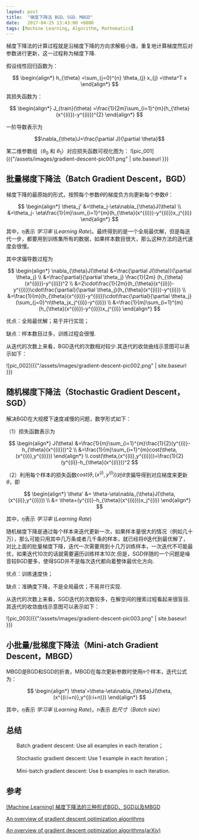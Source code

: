 ```yaml
---
layout: post
title:  "梯度下降法 BGD、SGD、MBGD"
date:   2017-04-25 13:43:00 +0800
tags: [Machine Learning, Algorithm, Mathematics]
---
```

梯度下降法的计算过程就是沿梯度下降的方向求解极小值，重复地计算梯度然后对参数进行更新，这一过程称为梯度下降.


假设线性回归函数为：

$$
\begin{align*}
h_{\theta}
=\sum_{j=0}^{n} \theta_{j} x_{j}
=\theta^T x
\end{align*}
$$

其损失函数为：

$$
\begin{align*}
J_{train}(\theta)
=\frac{1}{2m}\sum_{i=1}^{m}(h_{\theta}(x^{(i)})-y^{(i)})^{2}
\end{align*}
$$

一阶导数表示为

$$\nabla_{\theta}J=\frac{\partial J}{\partial \theta}$$

某二维参数组（$\theta_{0}$ 和 $\theta_{1}$）对应损失函数可视化图为：
![pic_001]({{"/assets/images/gradient-descent-pic001.png" | site.baseurl }})

## 批量梯度下降法（Batch Gradient Descent，BGD）
梯度下降的最原始的形式，按照每个参数$\theta$的梯度负方向更新每个参数$\theta$：

$$
\begin{align*}
\theta_j'
&=\theta_j-\eta\nabla_{\theta}J(\theta) \\
&=\theta_j- \eta\frac{1}{m}\sum_{i=1}^{m}(h_{\theta}(x^{(i)})-y^{(i)})x_j^{(i)}
\end{align*}
$$

其中，$\eta$表示 _学习率_ (_Learning Rate_)。最终得到的是一个全局最优解，但是每迭代一步，都要用到训练集所有的数据，如果样本数目很大，那么这种方法的迭代速度会很慢。

其中求偏导数过程为

$$ \begin{align*}
\nabla_{\theta}J(\theta)
&=\frac{\partial J(\theta)}{\partial \theta_j} \\
&=\frac{\partial}{\partial \theta_j} \frac{1}{2m} (h_{\theta}(x^{(i)})-y^{(i)})^2 \\
&=2\cdot\frac{1}{2m}(h_{\theta}(x^{(i)})-y^{(i)})\cdot\frac{\partial}{\partial \theta_j}(h_{\theta}(x^{(i)})-y^{(i)}) \\
&=\frac{1}{m}(h_{\theta}(x^{(i)})-y^{(i)})\cdot\frac{\partial}{\partial \theta_j}(\sum_{j=0}^n\theta_jx_j^{(i)}-y^{(i)}) \\
&=\frac{1}{m}\sum_{i=1}^{m}(h_{\theta}(x^{(i)})-y^{(i)})x_j^{(i)}
\end{align*}
$$

优点：全局最优解；易于并行实现；

缺点：样本数目过多，训练过程会很慢.

从迭代的次数上来看，BGD迭代的次数相对较少.其迭代的收敛曲线示意图可以表示如下：

![pic_002]({{"/assets/images/gradient-descent-pic002.png" | site.baseurl }})


## 随机梯度下降法（Stochastic Gradient Descent，SGD）
解决BGD在大规模下速度减慢的问题，数学形式如下：

（1）损失函数表示为

$$
\begin{align*}
J(\theta)
&=\frac{1}{m}\sum_{i=1}^{m}\frac{1}{2}(y^{(i)}-h_{\theta}(x^{(i)}))^2 \\
&=\frac{1}{m}\sum_{i=1}^{m}cost(\theta,(x^{(i)},y^{(i)}))
\end{align*} \\
cost(\theta,(x^{(i)},y^{(i)}))=\frac{1}{2}(y^{(i)}-h_{\theta}(x^{(i)}))^2
$$

（2）利用每个样本的损失函数$cost(\theta,(x^{(i)},y^{(i)}))$对$\theta$求偏导得到对应梯度来更新$\theta$，即

$$
\begin{align*}
\theta'
&= \theta-\eta\nabla_{\theta}J(\theta,(x^{(i)},y^{(i)})) \\
&= \theta+(y^{(i)}-h_{\theta}(x^{(i)}))x_j^{(i)}
\end{align*}
$$

其中，$\eta$表示 _学习率_ (_Learning Rate_)

随机梯度下降是通过每个样本来迭代更新一次，如果样本量很大的情况（例如几十万），那么可能只用其中几万条或者几千条的样本，就已经将$\theta$迭代到最优解了，对比上面的批量梯度下降，迭代一次需要用到十几万训练样本，一次迭代不可能最优，如果迭代10次的话就需要遍历训练样本10次.但是，SGD伴随的一个问题是噪音较BGD要多，使得SGD并不是每次迭代都向着整体最优化方向.

优点：训练速度快；

缺点：准确度下降，不是全局最优；不易并行实现.

从迭代的次数上来看，SGD迭代的次数较多，在解空间的搜索过程看起来很盲目.其迭代的收敛曲线示意图可以表示如下：

![pic_003]({{"/assets/images/gradient-descent-pic003.png" | site.baseurl }})

## 小批量/批梯度下降法（Mini-atch Gradient Descent，MBGD）
MBGD是BGD和SGD的折衷，MBGD在每次更新参数时使用$n$个样本，迭代公式为：

$$
\begin{align*}
\theta'=\theta-\eta\nabla_{\theta}J(\theta,(x^{(i:i+n)},y^{(i:i+n)})
\end{align*}
$$

其中，$\eta$表示 _学习率_ (_Learning Rate_)，$n$表示 _批尺寸_（_Batch size_）

## 总结
　　Batch gradient descent: Use all examples in each iteration；

　　Stochastic gradient descent: Use 1 example in each iteration；

　　Mini-batch gradient descent: Use b examples in each iteration.
## 参考

[[Machine Learning] 梯度下降法的三种形式BGD、SGD以及MBGD](http://www.cnblogs.com/maybe2030/p/5089753.html)

[An overview of gradient descent optimization algorithms](http://sebastianruder.com/optimizing-gradient-descent/)

[An overview of gradient descent optimization algorithms(arXiv)](https://arxiv.org/abs/1609.04747)